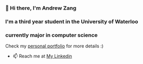### 👋 Hi there, I'm Andrew Zang

### I'm a third year student in the University of Waterloo
### currently major in computer science

Check my <a href='https://www.andrew-zang.com' target="_blank">personal portfolio</a> for more details   :)
- 📫  Reach me at <a href="https://www.linkedin.com/in/xiancheng-andrew-zang-4178b61b5/" target="_top">My Linkedin</a>


<!---
XianchengZ/XianchengZ is a ✨ special ✨ repository because its `README.md` (this file) appears on your GitHub profile.
You can click the Preview link to take a look at your changes.
--->
